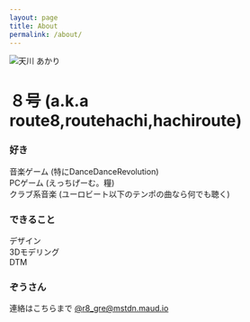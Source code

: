 ```yaml
---
layout: page
title: About
permalink: /about/
---
```


![天川 あかり](https://avatars1.githubusercontent.com/u/33120349?s=460&v=4)

# ８号 (a.k.a route8,routehachi,hachiroute)

### 好き

音楽ゲーム (特にDanceDanceRevolution)  
PCゲーム (えっちげーむ。糧)  
クラブ系音楽 (ユーロビート以下のテンポの曲なら何でも聴く)  

### できること

デザイン  
3Dモデリング  
DTM  

### ぞうさん

連絡はこちらまで
[@r8_gre@mstdn.maud.io](https://mstdn.maud.io/@r8_gre)
